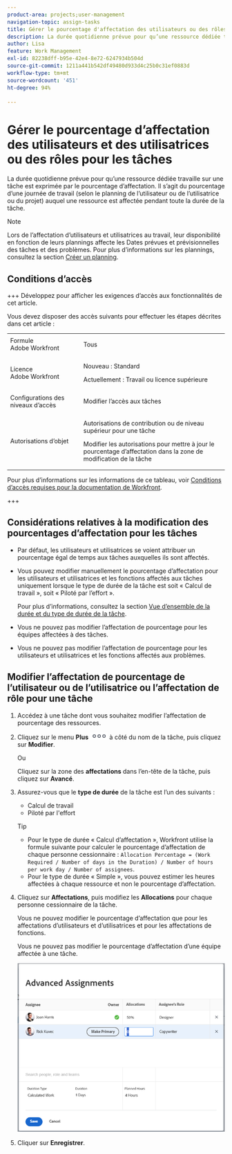 ```yaml
---
product-area: projects;user-management
navigation-topic: assign-tasks
title: Gérer le pourcentage d'affectation des utilisateurs ou des rôles pour les tâches
description: La durée quotidienne prévue pour qu’une ressource dédiée travaille sur une tâche est exprimée par le pourcentage d’affectation. Il s’agit du pourcentage d’une journée de travail (selon le planning de l’utilisateur ou de l’utilisatrice ou du projet) auquel une ressource est affectée pendant toute la durée de la tâche.
author: Lisa
feature: Work Management
exl-id: 82238dff-b95e-42e4-8e72-6247934b504d
source-git-commit: 1211a441b542df49480d933d4c25b0c31ef0883d
workflow-type: tm+mt
source-wordcount: '451'
ht-degree: 94%

---
```


# Gérer le pourcentage d’affectation des utilisateurs et des utilisatrices ou des rôles pour les tâches

La durée quotidienne prévue pour qu’une ressource dédiée travaille sur une tâche est exprimée par le pourcentage d’affectation. Il s’agit du pourcentage d’une journée de travail (selon le planning de l’utilisateur ou de l’utilisatrice ou du projet) auquel une ressource est affectée pendant toute la durée de la tâche.

>[!NOTE]
>
>Lors de l’affectation d’utilisateurs et utilisatrices au travail, leur disponibilité en fonction de leurs plannings affecte les Dates prévues et prévisionnelles des tâches et des problèmes. Pour plus d’informations sur les plannings, consultez la section [Créer un planning](../../../administration-and-setup/set-up-workfront/configure-timesheets-schedules/create-schedules.md).

## Conditions d’accès

+++ Développez pour afficher les exigences d’accès aux fonctionnalités de cet article.

Vous devez disposer des accès suivants pour effectuer les étapes décrites dans cet article :

<table style="table-layout:auto"> 
 <col> 
 <col> 
 <tbody> 
  <tr> 
   <td role="rowheader">Formule Adobe Workfront</td> 
   <td> <p>Tous</p> </td> 
  </tr> 
  <tr> 
   <td role="rowheader">Licence Adobe Workfront</td> 
   <td> <p>Nouveau : Standard</p> 
   <p>Actuellement : Travail ou licence supérieure</p> </td> 
  </tr> 
  <tr> 
   <td role="rowheader">Configurations des niveaux d’accès</td> 
   <td> <p>Modifier l’accès aux tâches</p> </td> 
  </tr> 
  <tr> 
   <td role="rowheader">Autorisations d’objet</td> 
   <td> <p>Autorisations de contribution ou de niveau supérieur pour une tâche</p> <p>Modifier les autorisations pour mettre à jour le pourcentage d’affectation dans la zone de modification de la tâche</p>  </td> 
  </tr> 
 </tbody> 
</table>

Pour plus d’informations sur les informations de ce tableau, voir [Conditions d’accès requises pour la documentation de Workfront](/help/quicksilver/administration-and-setup/add-users/access-levels-and-object-permissions/access-level-requirements-in-documentation.md).

+++

## Considérations relatives à la modification des pourcentages d’affectation pour les tâches

* Par défaut, les utilisateurs et utilisatrices se voient attribuer un pourcentage égal de temps aux tâches auxquelles ils sont affectés.
* Vous pouvez modifier manuellement le pourcentage d’affectation pour les utilisateurs et utilisatrices et les fonctions affectés aux tâches uniquement lorsque le type de durée de la tâche est soit « Calcul de travail », soit « Piloté par l’effort ».

  Pour plus d’informations, consultez la section [Vue d’ensemble de la durée et du type de durée de la tâche](../../../manage-work/tasks/taskdurtn/task-duration-and-duration-type.md).

* Vous ne pouvez pas modifier l’affectation de pourcentage pour les équipes affectées à des tâches.
* Vous ne pouvez pas modifier l’affectation de pourcentage pour les utilisateurs et utilisatrices et les fonctions affectés aux problèmes.

## Modifier l’affectation de pourcentage de l’utilisateur ou de l’utilisatrice ou l’affectation de rôle pour une tâche

1. Accédez à une tâche dont vous souhaitez modifier l’affectation de pourcentage des ressources.
1. Cliquez sur le menu **Plus** ![](assets/qs-more-icon-on-an-object.png) à côté du nom de la tâche, puis cliquez sur **Modifier**.

   Ou

   Cliquez sur la zone des **affectations** dans l’en-tête de la tâche, puis cliquez sur **Avancé**.

1. Assurez-vous que le **type de durée** de la tâche est l’un des suivants :

   * Calcul de travail
   * Piloté par l&#39;effort

   >[!TIP]
   >
   >* Pour le type de durée « Calcul d’affectation », Workfront utilise la formule suivante pour calculer le pourcentage d’affectation de chaque personne cessionnaire : `Allocation Percentage = (Work Required / Number of days in the Duration) / Number of hours per work day / Number of assignees`.
   >* Pour le type de durée « Simple », vous pouvez estimer les heures affectées à chaque ressource et non le pourcentage d’affectation.

1. Cliquez sur **Affectations**, puis modifiez les **Allocations** pour chaque personne cessionnaire de la tâche.

   Vous ne pouvez modifier le pourcentage d’affectation que pour les affectations d’utilisateurs et d’utilisatrices et pour les affectations de fonctions.

   Vous ne pouvez pas modifier le pourcentage d’affectation d’une équipe affectée à une tâche.

   ![Modifier le pourcentage d’affectation](assets/advanced-assignments-allocation-percentage.png)

1. Cliquer sur **Enregistrer**.
